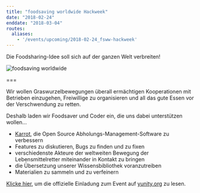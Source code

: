 ```yaml
---
title: "foodsaving worldwide Hackweek"
date: "2018-02-24"
enddate: "2018-03-04"
routes:
  aliases:
    - '/events/upcoming/2018-02-24_fsww-hackweek'
---
```


Die Foodsharing-Idee soll sich auf der ganzen Welt verbreiten!

![foodsaving worldwide](/pics/fsww_tinyppl.jpg)

===

Wir wollen Graswurzelbewegungen überall ermächtigen Kooperationen mit Betrieben einzugehen, Freiwillige zu organisieren und all das gute Essen vor der Verschwendung zu retten.

Deshalb laden wir Foodsaver und Coder ein, die uns dabei unterstützen wollen...
- [Karrot](https://karrot.world), die Open Source Abholungs-Management-Software zu verbessern
- Features zu diskutieren, Bugs zu finden und zu fixen
- verschiedenste Akteure der weltweiten Bewegung der Lebensmittelretter miteinander in Kontakt zu bringen
- die Übersetzung unserer Wissensbibliothek voranzutreiben
- Materialien zu sammeln und zu verfeinern

[Klicke hier](https://yunity.org/events/2018-02-24-fsww-hackweek), um die offizielle Einladung zum Event auf [yunity.org](https://yunity.org) zu lesen.
